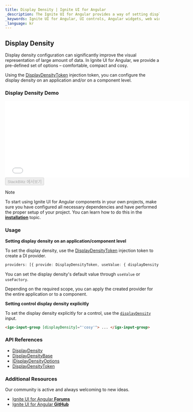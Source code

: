 ```yaml
---
title: Display Density | Ignite UI for Angular 
_description: The Ignite UI for Angular provides a way of setting display density property on application or component level. 
_keywords: Ignite UI for Angular, UI controls, Angular widgets, web widgets, UI widgets, Angular, Native Angular Components Suite, Native Angular Components, Native Angular Controls, Native Angular Components Library, density, display density
_language: kr
---
```


## Display Density

Display density configuration can significantly improve the visual representation of large amount of data. In Ignite UI for Angular, we provide a pre-defined set of options – comfortable, compact and cosy.

Using the [DisplayDensityToken]({environment:angularApiUrl}/index.html#displaydensitytoken) injection token, you can configure the display density on an application and/or on a component level. 

### Display Density Demo
<div class="sample-container loading" style="height: 250px; width: 600px;">
    <iframe id="density-sample" frameborder="0" seamless width="100%" height="100%" src="{environment:demosBaseUrl}/theming/density" onload="onSampleIframeContentLoaded(this);"></iframe>
</div>
<div>
    <button data-localize="stackblitz" disabled class="stackblitz-btn" data-iframe-id="density-sample" data-demos-base-url="{environment:demosBaseUrl}">StackBlitz 에서보기</button>
</div>
<div class="divider--half"></div>

> [!NOTE]
> To start using Ignite UI for Angular components in your own projects, make sure you have configured all necessary dependencies and have performed the proper setup of your project. You can learn how to do this in the [**installation**](https://www.infragistics.com/products/ignite-ui-angular/getting-started#installation) topic.

### Usage

**Setting display density on an application/component level**

To set the display density, use the [DisplayDensityToken]({environment:angularApiUrl}/index.html#displaydensitytoken) injection token to create a DI provider.

```typescript
providers: [{ provide: DisplayDensityToken, useValue: { displayDensity: DisplayDensity.compact } }],
```

You can set the display density's default value through `useValue` or `useFactory`.

Depending on the required scope, you can apply the created provider for the entire application or to a component.

**Setting control display density explicitly**

To set the display density explicitly for a control, use the [`displayDensity`]({environment:angularApiUrl}/classes/displaydensitybase.html#displaydensity) input.

```html
<igx-input-group [displayDensity]="'cosy'"> ... </igx-input-group>
```

### API References
<div class="divider"></div>

* [DisplayDensity]({environment:angularApiUrl}/enums/displaydensity.html)
* [DisplayDensityBase]({environment:angularApiUrl}/classes/displaydensitybase.html)
* [IDisplayDensityOptions]({environment:angularApiUrl}/interfaces/idisplaydensityoptions.html)
* [DisplayDensityToken]({environment:angularApiUrl}/index.html#displaydensitytoken)

### Additional Resources
<div class="divider--half"></div>

Our community is active and always welcoming to new ideas.

* [Ignite UI for Angular **Forums**](https://www.infragistics.com/community/forums/f/ignite-ui-for-angular)
* [Ignite UI for Angular **GitHub**](https://github.com/IgniteUI/igniteui-angular)
